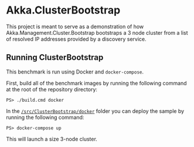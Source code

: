 # Akka.ClusterBootstrap
This project is meant to serve as a demonstration of how Akka.Management.Cluster.Bootstrap bootstraps a 3 node cluster from a list of resolved IP addresses provided by a discovery service.

## Running ClusterBootstrap
This benchmark is run using Docker and `docker-compose`.

First, build all of the benchmark images by running the following command at the root of the repository directory:

```
PS> ./build.cmd docker
```

In the [`/src/ClusterBootstrap/docker`](docker/) folder you can deploy the sample by running the following command:

```
PS> docker-compose up
```

This will launch a size 3-node cluster.